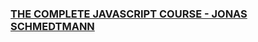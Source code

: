 ### [THE COMPLETE JAVASCRIPT COURSE - JONAS SCHMEDTMANN](https://www.udemy.com/course/the-complete-javascript-course)
